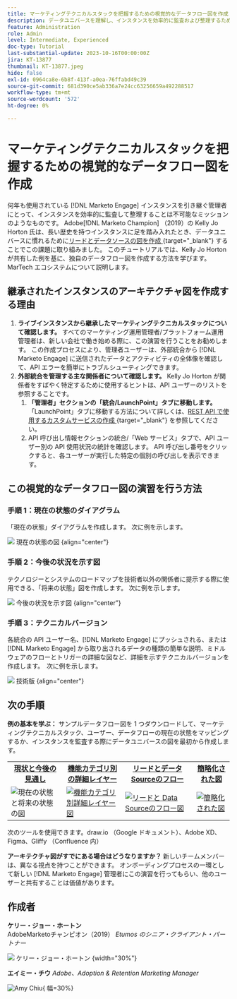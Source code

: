 ```yaml
---
title: マーケティングテクニカルスタックを把握するための視覚的なデータフロー図を作成
description: データユニバースを理解し、インスタンスを効率的に監査および整理するための「リードとデータソース」の図を作成する方法について説明します。
feature: Administration
role: Admin
level: Intermediate, Experienced
doc-type: Tutorial
last-substantial-update: 2023-10-16T00:00:00Z
jira: KT-13877
thumbnail: KT-13877.jpeg
hide: false
exl-id: 0964ca8e-6b8f-413f-a0ea-76ffabd49c39
source-git-commit: 681d390ce5ab336a7e24cc63256659a492288517
workflow-type: tm+mt
source-wordcount: '572'
ht-degree: 0%

---
```


# マーケティングテクニカルスタックを把握するための視覚的なデータフロー図を作成

何年も使用されている [!DNL Marketo Engage] インスタンスを引き継ぐ管理者にとって、インスタンスを効率的に監査して整理することは不可能なミッションのようなものです。 Adobe[!DNL Marketo Champion] （2019）の Kelly Jo Horton 氏は、長い歴史を持つインスタンスに足を踏み入れたとき、データユニバースに慣れるために [&#x200B; リードとデータソースの図を作成 &#x200B;](https://nation.marketo.com/t5/employee-blogs/understand-your-marketing-technology-and-data-create-this/ba-p/296774){target="_blank"} することでこの課題に取り組みました。 このチュートリアルでは、Kelly Jo Horton が共有した例を基に、独自のデータフロー図を作成する方法を学びます。 MarTech エコシステムについて説明します。

## 継承されたインスタンスのアーキテクチャ図を作成する理由

1. **ライブインスタンスから継承したマーケティングテクニカルスタックについて確認します。** すべてのマーケティング運用管理者/プラットフォーム運用管理者は、新しい会社で働き始める際に、この演習を行うことをお勧めします。 この作成プロセスにより、管理者ユーザーは、外部統合から [!DNL Marketo Engage] に送信されたデータとアクティビティの全体像を確認して、API エラーを簡単にトラブルシューティングできます。
2. **外部統合を管理する主な関係者について確認します。** Kelly Jo Horton が関係者をすばやく特定するために使用するヒントは、API ユーザーのリストを参照することです。
   1. **「管理者」セクションの「統合/LaunchPoint」タブに移動します。** 「LaunchPoint」タブに移動する方法について詳しくは、[REST API で使用するカスタムサービスの作成 &#x200B;](https://experienceleague.adobe.com/docs/marketo/using/product-docs/administration/additional-integrations/create-a-custom-service-for-use-with-rest-api.html?lang=ja){target="_blank"} を参照してください。
   2. API 呼び出し情報セクションの統合/「Web サービス」タブで、API ユーザー別の API 使用状況の統計を確認します。 API 呼び出し番号をクリックすると、各ユーザーが実行した特定の個別の呼び出しを表示できます。

## この視覚的なデータフロー図の演習を行う方法

### 手順 1：現在の状態のダイアグラム

「現在の状態」ダイアグラムを作成します。 次に例を示します。

![&#x200B; 現在の状態の図 &#x200B;](/help/tutorial-inherited-instance/_assets/data-flow-diagram/Current_State_Lead_Data_Sources_KellyJo_Horton.png){align="center"}


### 手順 2：今後の状況を示す図

テクノロジーとシステムのロードマップを技術者以外の関係者に提示する際に使用できる、「将来の状態」図を作成します。 次に例を示します。

![&#x200B; 今後の状況を示す図 &#x200B;](/help/tutorial-inherited-instance/_assets/data-flow-diagram/Future-State-Lead-Data-Sources-KellyJo-Horton.png){align="center"}

### 手順 3：テクニカルバージョン

各統合の API ユーザー名、[!DNL Marketo Engage] にプッシュされる、または [!DNL Marketo Engage] から取り出されるデータの種類の簡単な説明、ミドルウェアのフローとトリガーの詳細な図など、詳細を示すテクニカルバージョンを作成します。  次に例を示します。

![&#x200B; 技術版 &#x200B;](/help/tutorial-inherited-instance/_assets/data-flow-diagram/Lead-Data-Source-Diagram-KellyJo-Horton.png){align="center"}


## 次の手順

**例の基本を学ぶ：**
サンプルデータフロー図を 1 つダウンロードして、マーケティングテクニカルスタック、ユーザー、データフローの現在の状態をマッピングするか、インスタンスを監査する際にデータユニバースの図を最初から作成します。


<table style="table-layout:fixed">
   <tr>  
      <td style="border: 0;">
      <div style="text-align: center;">
          <a href="./_assets/downloads/Current_Future_State_Lead_Data_Sources.zip">
            <strong> 現状と今後の見通し </strong>
         </a>
      </div>
      </td>
      <td style="border: 0;">
      <div style="text-align: center;">
         <a href="./_assets/downloads/Detailed_Layers_by_Functional_Category_Stacked_Technologies.zip">
         <strong> 機能カテゴリ別の詳細レイヤー </strong>   
         </a>
      </div>
      </td>
      <td style="border: 0;">
         <div style="text-align: center;">
         <a href="./_assets/downloads/Lead_Data_Source.zip">
           <strong> リードとデータSourceのフロー </strong>  
         </a>
         </div>
       </td> 
       <td style="border: 0;">
         <div style="text-align: center;">
         <a href="./_assets/downloads/Simple_World_Class_Stage_Stack.zip">
          <strong> 簡略化された図 </strong>  
         </a>
         </div>
        </td>  
   </tr>
   <tr>
    <td style="border: 0;">
         <div>
          <img alt="現在の状態と将来の状態の図" src="./_assets/Thumbnail_Current-Future State Lead_Data Sources_KellyJo_Horton.png"/>
         </a>
      </div>
      </td>
      <td style="border: 0;">
         <div>
         <a href="./_assets/downloads/Detailed_Layers_by_Functional_Category_Stacked_Technologies.zip">
         <img alt="機能カテゴリ別詳細レイヤー図" src="./_assets/Thumbnail_Detailed_Layers_by_Functional_Category_Stacked_Technologies_KellyJo_Horton.png" />
       </a>
         </div>
      </td>
       <td style="border: 0;">
         <div>
            <a href="./_assets/downloads/Lead_Data_Source.zip">
         <img alt="リードと Data Sourceのフロー図" src="./_assets/Thumbnail_Lead-Data Source Diagram_KellyJo_Horton.png" />
         </a>
         </div>
      </td>
     <td style="border: 0;">
         <div>
            <a href="./_assets/downloads/Simple_World_Class_Stage_Stack.zip">
             <img alt="簡略化された図" src="./_assets/Thumbnail_Simple_World_Class_Stage_Stack.png" />
         </a>
         </div>
      </td>
</table>

次のツールを使用できます。draw.io （Google ドキュメント）、Adobe XD、Figma、Gliffy （Confluence 内）

**アーキテクチャ図がすでにある場合はどうなりますか？** 新しいチームメンバーは、異なる視点を持つことができます。 オンボーディングプロセスの一環として新しい [!DNL Marketo Engage] 管理者にこの演習を行ってもらい、他のユーザーと共有することは価値があります。

## 作成者

**ケリー・ジョー・ホートン**\
AdobeMarketoチャンピオン（2019）
*Etumos のシニア・クライアント・パートナー*

![&#x200B; ケリー・ジョー・ホートン &#x200B;](/help/tutorial-inherited-instance/_assets/authors/Customer_Author_Kelly_Jo_Horton.png){width="30%"}

**エイミー・チウ**
*Adobe、Adoption &amp; Retention Marketing Manager*

![Amy Chiu](/help/tutorial-inherited-instance/_assets/authors/Adobe_Author_Amy_Chiu.png){ 幅=30%}
